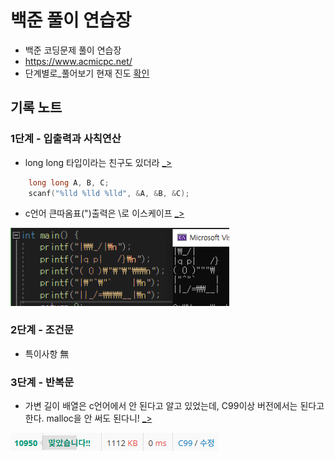 # 백준 풀이 연습장

- 백준 코딩문제 풀이 연습장
- https://www.acmicpc.net/
- 단계별로_풀어보기 현재 진도 [확인](./C99_Step_by_Step/TRACKER.md)


## 기록 노트
### 1단계 - 입출력과 사칙연산
- long long 타입이라는 친구도 있더라 [_>](./C99_Step_by_Step/Step01/10172.c)
```c 
    long long A, B, C;
    scanf("%lld %lld %lld", &A, &B, &C);
```
- c언어 큰따옴표(")출력은 \로 이스케이프 [_>](./C99_Step_by_Step/Step01/11382-롱롱.c)
<img src="./image/back01.png" width=350>

### 2단계 - 조건문
- 특이사항 無

### 3단계 - 반복문
- 가변 길이 배열은 c언어에서 안 된다고 알고 있었는데, C99이상 버전에서는 된다고 한다. malloc을 안 써도 된다니!
[_>](./C99_Step_by_Step/Step03/10950-A+B.c)
<img src="./image/back02.png">

